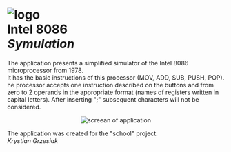 # <img src = "https://user-images.githubusercontent.com/88212906/208240622-b7fbe3c2-4fc4-46a6-b454-93c21bba6338.png" alt = "logo"><div>Intel 8086<br><i>Symulation</i></div>

The application presents a simplified simulator of the Intel 8086 microprocessor from 1978.<br> 
It has the basic instructions of this processor (MOV, ADD, SUB, PUSH, POP).<br>
he processor accepts one instruction described on the buttons and from zero to 2 operands in the appropriate format (names of registers written in capital letters). 
After inserting ";" subsequent characters will not be considered.

<p align = "center">
<img src = "https://user-images.githubusercontent.com/88212906/208240403-45d5e871-d0bd-4190-8236-c246a835c995.png" alt = "screean of application">
</p>

The application was created for the "school" project.<br>
<i>Krystian Grzesiak<i>
